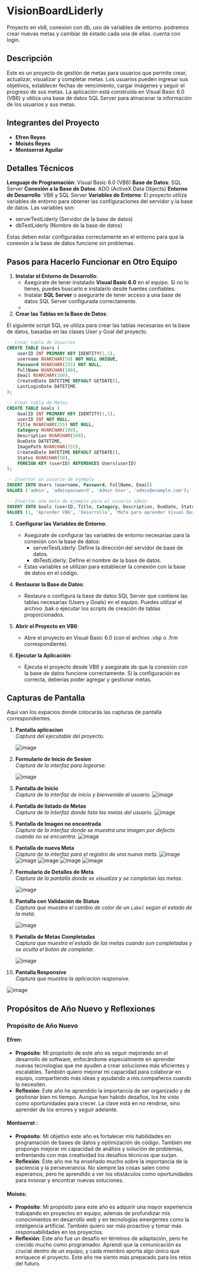 # VisionBoardLiderly
Proyecto en vb6, conexion con db, uso de variables de entorno. podremos crear nuevas metas y cambiar de estado cada una de ellas. cuenta con login.

## Descripción

Este es un proyecto de gestión de metas para usuarios que permite crear, actualizar, visualizar y completar metas. Los usuarios pueden ingresar sus objetivos, establecer fechas de vencimiento, cargar imágenes y seguir el progreso de sus metas. La aplicación está construida en Visual Basic 6.0 (VB6) y utiliza una base de datos SQL Server para almacenar la información de los usuarios y sus metas.
## Integrantes del Proyecto

- **Efren Reyes**
- **Moisés Reyes**
- **Montserrat Aguilar**

## Detalles Técnicos

**Lenguaje de Programación**: Visual Basic 6.0 (VB6)
**Base de Datos**: SQL Server
**Conexión a la Base de Datos**: ADO (ActiveX Data Objects)
**Entorno de Desarrollo**: VB6 y SQL Server
**Variables de Entorno**: El proyecto utiliza variables de entorno para obtener las configuraciones del servidor y la base de datos. Las variables son:
  - serverTestLiderly (Servidor de la base de datos)
  - dbTestLiderly (Nombre de la base de datos)
  
  Estas deben estar configuradas correctamente en el entorno para que la conexión a la base de datos funcione sin problemas.

  ## Pasos para Hacerlo Funcionar en Otro Equipo

1. **Instalar el Entorno de Desarrollo**:
   - Asegúrate de tener instalado **Visual Basic 6.0** en el equipo. Si no lo tienes, puedes buscarlo e instalarlo desde fuentes confiables.
   - Instalar **SQL Server** o asegurarte de tener acceso a una base de datos SQL Server configurada correctamente.  
   - 
2. **Crear las Tablas en la Base de Datos**:

El siguiente script SQL se utiliza para crear las tablas necesarias en la base de datos, basadas en las clases User y Goal del proyecto.  

```sql
-- Crear tabla de Usuarios
CREATE TABLE Users (
    userID INT PRIMARY KEY IDENTITY(1,1),
    username NVARCHAR(50) NOT NULL UNIQUE,
    Password NVARCHAR(255) NOT NULL,
    FullName NVARCHAR(100),
    Email NVARCHAR(100),
    CreatedDate DATETIME DEFAULT GETDATE(),
    LastLoginDate DATETIME
);

-- Crear tabla de Metas
CREATE TABLE Goals (
    GoalID INT PRIMARY KEY IDENTITY(1,1),
    userID INT NOT NULL,
    Title NVARCHAR(255) NOT NULL,
    Category NVARCHAR(100),
    Description NVARCHAR(500),
    DueDate DATETIME,
    ImagePath NVARCHAR(255),
    CreatedDate DATETIME DEFAULT GETDATE(),
    Status NVARCHAR(50),
    FOREIGN KEY (userID) REFERENCES Users(userID)
);

-- Insertar un usuario de ejemplo
INSERT INTO Users (username, Password, FullName, Email) 
VALUES ('admin', 'adminpassword', 'Admin User', 'admin@example.com');

-- Insertar una meta de ejemplo para el usuario admin
INSERT INTO Goals (userID, Title, Category, Description, DueDate, Status) 
VALUES (1, 'Aprender VB6', 'Desarrollo', 'Meta para aprender Visual Basic 6.0', '2024-12-31', 'En progreso');   

```
 


3. **Configurar las Variables de Entorno**:
   - Asegúrate de configurar las variables de entorno necesarias para la conexión con la base de datos:
     - serverTestLiderly: Define la dirección del servidor de base de datos.
     - dbTestLiderly: Define el nombre de la base de datos.
   - Estas variables se utilizan para establecer la conexión con la base de datos en el código.

4. **Restaurar la Base de Datos**:
   - Restaura o configura la base de datos SQL Server que contiene las tablas necesarias (Users y Goals) en el equipo. Puedes utilizar el archivo .bak o ejecutar los scripts de creación de tablas proporcionados.

5. **Abrir el Proyecto en VB6**:
   - Abre el proyecto en Visual Basic 6.0 (con el archivo .vbp o .frm correspondiente).

6. **Ejecutar la Aplicación**:
   - Ejecuta el proyecto desde VB6 y asegúrate de que la conexión con la base de datos funcione correctamente. Si la configuración es correcta, deberías poder agregar y gestionar metas.



## Capturas de Pantalla

Aquí van los espacios donde colocarás las capturas de pantalla correspondientes.

1. **Pantalla aplicacion**  
   _Captura del ejecutable del proyecto._

   ![image](https://github.com/user-attachments/assets/9119d952-3b54-4c17-bb76-e726957d8b61)


2. **Formulario de Inicio de Sesion**  
   _Captura de la interfaz para logearse._

   ![image](https://github.com/user-attachments/assets/f0e51f4a-9e5f-4877-8cac-1fe5013d9388)
3. **Pantalla de Inicio**  
   _Captura de la interfaz de inicio y bienvenida al usuario._
  ![image](https://github.com/user-attachments/assets/578f1922-7334-4dfb-8d45-dfedf59934ec)
4. **Pantalla de listado de Metas**  
   _Captura de la interfaz donde lista las metas del usuario._
  ![image](https://github.com/user-attachments/assets/e49d4331-2fc8-4f45-bcba-777789dfb03b)
5. **Pantalla de Imagen no encontrada**  
   _Captura de la interfaz donde se muestra una imagen por defecto cuando no se encuentra._
  ![image](https://github.com/user-attachments/assets/cfbd7088-e106-4446-8416-7b2ac89ca64d)
6. **Pantalla de nueva Meta**  
   _Captura de la interfaz para el registro de una nueva meta._
  ![image](https://github.com/user-attachments/assets/f8b8b322-b5b2-445a-9ade-0c4238ea2afc)
  ![image](https://github.com/user-attachments/assets/3d9bd408-810f-412b-a20c-65ab65dead0f)
  ![image](https://github.com/user-attachments/assets/2e3389a5-4b96-4755-9ac0-971f816dfc12)
  ![image](https://github.com/user-attachments/assets/ad42f261-7e1b-42b5-ba47-5144e2986fc4)
  ![image](https://github.com/user-attachments/assets/20cb3c07-9966-4461-81f0-abc066a0ff2f)


7. **Formulario de Detalles de Meta**  
   _Captura de la pantalla donde se visualiza y se completan las metas._

   ![image](https://github.com/user-attachments/assets/6d37dbea-1580-4c1e-9038-98cc3f3a0dc8)

8. **Pantalla con Validación de Status**  
   _Captura que muestra el cambio de color de un `Label` según el estado de la meta._

   ![image](https://github.com/user-attachments/assets/a643930a-6d7f-4e3b-9f51-474ead44b2d3)

9. **Pantalla de Metas Completadas**  
   _Captura que muestra el estado de las metas cuando son completadas y se oculta el boton de completar._

   ![image](https://github.com/user-attachments/assets/58bfe13f-df65-4e12-ac1e-439d02259042)
10. **Pantalla Responsive**  
   _Captura que muestra la aplicacion responsive._

  ![image](https://github.com/user-attachments/assets/59414881-f89f-446f-85c2-c4e5ab77d055)


## Propósitos de Año Nuevo y Reflexiones

### Propósito de Año Nuevo

#### **Efren**: 
- **Propósito**: Mi propósito de este año es seguir mejorando en el desarrollo de software, enfocándome especialmente en aprender nuevas tecnologías que me ayuden a crear soluciones más eficientes y escalables. También quiero mejorar mi capacidad para colaborar en equipo, compartiendo más ideas y ayudando a mis compañeros cuando lo necesiten.
- **Reflexión**: Este año he aprendido la importancia de ser organizado y de gestionar bien mi tiempo. Aunque han habido desafíos, los he visto como oportunidades para crecer. La clave está en no rendirse, sino aprender de los errores y seguir adelante.

#### **Montserrat** :
- **Propósito**: Mi objetivo este año es fortalecer mis habilidades en programación de bases de datos y optimización de código. También me propongo mejorar mi capacidad de análisis y solución de problemas, enfrentando con más creatividad los desafíos técnicos que surjan.
- **Reflexión**: Este año me ha enseñado mucho sobre la importancia de la paciencia y la perseverancia. No siempre las cosas salen como esperamos, pero he aprendido a ver los obstáculos como oportunidades para innovar y encontrar nuevas soluciones.

#### **Moisés**:
- **Propósito**: Mi propósito para este año es adquirir una mayor experiencia trabajando en proyectos en equipo, además de profundizar mis conocimientos en desarrollo web y en tecnologías emergentes como la inteligencia artificial. También quiero ser más proactivo y tomar más responsabilidades en los proyectos.  
- **Reflexión**: Este año fue un desafío en términos de adaptación, pero he crecido mucho como programador. Aprendí que la comunicación es crucial dentro de un equipo, y cada miembro aporta algo único que enriquece el proyecto. Este año me siento más preparado para los retos del futuro.
